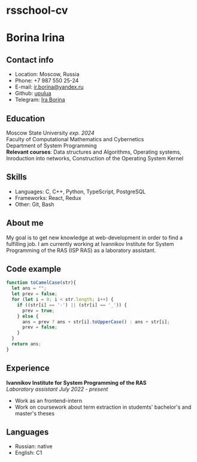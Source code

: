 # rsschool-cv

# Borina Irina

## Contact info
* Location: Moscow, Russia
* Phone: +7 987 550 25-24
* E-mail: ir.borina@yandex.ru
* Github: [upulua](https://github.com/upulua)
* Telegram: [Ira Borina](https://t.me/upulua)

## Education
Moscow State University *exp. 2024*  
Faculty of Computational Mathematics and Cybernetics  
Department of System Programming  
**Relevant courses**: Data structures and Algorithms, Operating systems, Inroduction into networks, Construction of the Operating System Kernel


## Skills
* Languages: C, C++, Python, TypeScript, PostgreSQL
* Frameworks: React, Redux
* Other: Git, Bash  


## About me
My goal is to get new knowledge at web-development in order to find a fulfilling job. I am currently working at Ivannikov Institute for System Programming of the RAS (ISP RAS) as a laboratory assistant.  


## Code example
```javascript
function toCamelCase(str){
  let ans = "";
  let prev = false;
  for (let i = 0; i < str.length; i++) {
    if ((str[i] == '-') || (str[i] == '_')) {
      prev = true;
    } else {
      ans = prev ? ans + str[i].toUpperCase() : ans + str[i]; 
      prev = false;
    }
  }
  return ans;
}
```  
## Experience
**Ivannikov Institute for System Programming of the RAS**   
*Laboratory assistant July 2022 - present*
* Work as an frontend-intern
* Work on coursework about term extraction in studemts' bachelor's and master's  theses  


## Languages
* Russian: native
* English: C1  